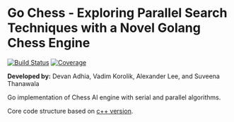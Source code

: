 # Go Chess - Exploring Parallel Search Techniques with a Novel Golang Chess Engine
[![Build Status](https://travis-ci.com/Vadman97/ChessAI3.svg?token=ZnpkNsbZQTShrpU2q2Th&branch=master)](https://travis-ci.com/Vadman97/ChessAI3)
[![Coverage](https://codecov.io/gh/Vadman97/ChessAI3/branch/master/graph/badge.svg?token=IGeQbLUCCM)](https://codecov.io/gh/Vadman97/ChessAI3)

**Developed by:** Devan Adhia, Vadim Korolik, Alexander Lee, and Suveena Thanawala

Go implementation of Chess AI engine with serial and parallel algorithms.

Core code structure based on [c++ version](https://github.com/Vadman97/ChessAI2).
